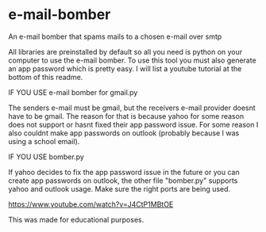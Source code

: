 # e-mail-bomber
An e-mail bomber that spams mails to a chosen e-mail over smtp

All libraries are preinstalled by default so all you need is python on your computer to use the e-mail bomber. To use this tool you must also generate an app password which is pretty easy. I will list a youtube tutorial at the bottom of this readme.

IF YOU USE e-mail bomber for gmail.py

The senders e-mail must be gmail, but the receivers e-mail provider doesnt have to be gmail. The reason for that is because yahoo for some reason does not support or hasnt fixed their app password issue. For some reason I also couldnt make app passwords on outlook (probably because I was using a school email). 

IF YOU USE bomber.py

If yahoo decides to fix the app password issue in the future or you can create app passwords on outlook, the other file "bomber.py" supports yahoo and outlook usage. Make sure the right ports are being used.





https://www.youtube.com/watch?v=J4CtP1MBtOE

This was made for educational purposes.



